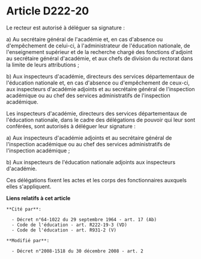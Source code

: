 # Article D222-20

Le recteur est autorisé à déléguer sa signature :

a) Au secrétaire général de l'académie et, en cas d'absence ou d'empêchement de celui-ci, à l'administrateur de l'éducation
nationale, de l'enseignement supérieur et de la recherche chargé des fonctions d'adjoint au secrétaire général d'académie, et
aux chefs de division du rectorat dans la limite de leurs attributions ;

b) Aux inspecteurs d'académie, directeurs des services départementaux de l'éducation nationale et, en cas d'absence ou
d'empêchement de ceux-ci, aux inspecteurs d'académie adjoints et au secrétaire général de l'inspection académique ou au chef
des services administratifs de l'inspection académique.

Les inspecteurs d'académie, directeurs des services départementaux de l'éducation nationale, dans le cadre des délégations de
pouvoir qui leur sont conférées, sont autorisés à déléguer leur signature :

a) Aux inspecteurs d'académie adjoints et au secrétaire général de l'inspection académique ou au chef des services
administratifs de l'inspection académique ;

b) Aux inspecteurs de l'éducation nationale adjoints aux inspecteurs d'académie.

Ces délégations fixent les actes et les corps des fonctionnaires auxquels elles s'appliquent.

**Liens relatifs à cet article**

	**Cité par**:

	  - Décret n°64-1022 du 29 septembre 1964 - art. 17 (Ab)
	  - Code de l'éducation - art. R222-19-3 (VD)
	  - Code de l'éducation - art. R931-2 (V)

	**Modifié par**:

	  - Décret n°2008-1518 du 30 décembre 2008 - art. 2
